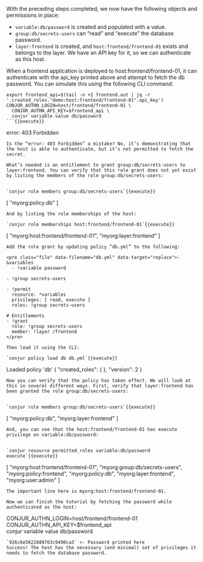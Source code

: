 With the preceding steps completed, we now have the following objects and permissions in place:

- `variable:db/password` is created and populated with a value.
- `group:db/secrets-users` can “read” and “execute” the database password.
- `layer:frontend` is created, and `host:frontend/frontend-01` exists and belongs to the layer. We have an API key for it, so we can authenticate as this host.

When a frontend application is deployed to host:frontend/frontend-01, it can authenticate with the api_key printed above and attempt to fetch the db password. You can simulate this using the following CLI command:

```
export frontend_api=$(tail -n +2 frontend.out | jq -r '.created_roles."demo:host:frontend/frontend-01".api_key')
CONJUR_AUTHN_LOGIN=host/frontend/frontend-01 \
  CONJUR_AUTHN_API_KEY=$frontend_api \
  conjur variable value db/password
```{{execute}}
```
error: 403 Forbidden
```
Is the “error: 403 Forbidden” a mistake? No, it’s demonstrating that the host is able to authenticate, but it’s not permitted to fetch the secret.

What’s needed is an entitlement to grant group:db/secrets-users to layer:frontend. You can verify that this role grant does not yet exist by listing the members of the role group:db/secrets-users:


`conjur role members group:db/secrets-users`{{execute}}
```
[
  "myorg:policy:db"
]
```
And by listing the role memberships of the host:

`conjur role memberships host:frontend/frontend-01`{{execute}}
```
[
  "myorg:host:frontend/frontend-01",
  "myorg:layer:frontend"
]
```
Add the role grant by updating policy “db.yml” to the following:

<pre class="file" data-filename="db.yml" data-target="replace">- &variables
  - !variable password

- !group secrets-users

- !permit
  resource: *variables
  privileges: [ read, execute ]
  roles: !group secrets-users

# Entitlements
- !grant
  role: !group secrets-users
  member: !layer /frontend
</pre>

Then load it using the CLI:

`conjur policy load db db.yml`{{execute}}
```
Loaded policy 'db'
{
  "created_roles": {
  },
  "version": 2
}
```
Now you can verify that the policy has taken effect. We will look at this in several different ways. First, verify that layer:frontend has been granted the role group:db/secrets-users:


`conjur role members group:db/secrets-users`{{execute}}
```
[
  "myorg:policy:db",
  "myorg:layer:frontend"
]
```
And, you can see that the host:frontend/frontend-01 has execute privilege on variable:db/password:


`conjur resource permitted_roles variable:db/password execute`{{execute}}
```
[
  "myorg:host:frontend/frontend-01",
  "myorg:group:db/secrets-users",
  "myorg:policy:frontend",
  "myorg:policy:db",
  "myorg:layer:frontend",
  "myorg:user:admin"
]
```
The important line here is myorg:host:frontend/frontend-01.

Now we can finish the tutorial by fetching the password while authenticated as the host:

```
CONJUR_AUTHN_LOGIN=host/frontend/frontend-01 \
  CONJUR_AUTHN_API_KEY=$frontend_api \
  conjur variable value db/password
```{{execute}}
`926c6e5622889763c9490ca3` <- Password printed here
Success! The host has the necessary (and minimal) set of privileges it needs to fetch the database password.

